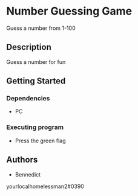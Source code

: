 # Number Guessing Game

Guess a number from 1-100

## Description

 Guess a number for fun

## Getting Started

### Dependencies

* PC

### Executing program

* Press the green flag

## Authors

* Bennedict
  
yourlocalhomelessman2#0390
